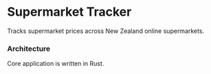 # Supermarket Tracker

Tracks supermarket prices across New Zealand online supermarkets.

### Architecture

Core application is written in Rust.
